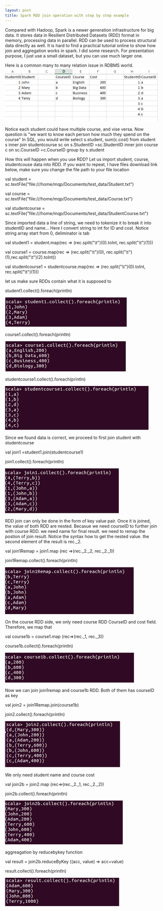 ```yaml
---
layout: post
title: Spark RDD join operation with step by step example
---
```


Compared with Hadoop, Spark is a newer generation infrastructure for big data. It stores data in Resilient Distributed Datasets (RDD) format in memory, processing data in parallel.  RDD can be used to process structural data directly as well. It is hard to find a practical tutorial online to show how join and aggregation works in spark. I did some research.  For presentation purpose, I just use a small dataset, but you can use much larger one. 

Here is a common many to many relation issue in RDBMS world. 
<img src="/images/blog6/table_relation.PNG" alt="relation">

Notice each student could have multiple course, and vise versa. 
Now question is "we want to know each person how much they spend on the course"
In SQL, you would write
select s.student, sum(c.cost) 
from student s 
inner join studentcourse sc on s.StudentID =sc.StudentID
inner join course c  on sc.CourseID =c.CourseID
group by s.student

How this will happen when you use RDD?
Let us import student, course, studentcouse data into RDD. If you want to repeat, I have files download link below, make sure you change the file path to your file location

val student = sc.textFile("file:///home/mqp/Documents/test_data/Student.txt")

val course = sc.textFile("file:///home/mqp/Documents/test_data/Course.txt")

val studentcourse = sc.textFile("file:///home/mqp/Documents/test_data/StudentCourse.txt")

Since imported data a line of string,  we need to tokenize it to break it into studentID and name... Here I convert string to int for ID and cost. Notice string array start from 0, deliminator is tab

val student1 = student.map(rec => (rec.split("\t")(0).toInt, rec.split("\t")(1)))

val course1 = course.map(rec => (rec.split("\t")(0), rec.split("\t")(1),rec.split("\t")(2).toInt))

val studentcourse1 = studentcourse.map(rec => (rec.split("\t")(0).toInt, rec.split("\t")(1)))

let us make sure RDDs contain what it is supposed to

student1.collect().foreach(println)

<img src="/images/blog6/student.PNG">


course1.collect().foreach(println)

<img src="/images/blog6/course.PNG">


studentcourse1.collect().foreach(println)

<img src="/images/blog6/studentcourse.PNG">

Since we found data is correct, we proceed to first join student with studentcourse

val join1 =student1.join(studentcourse1) 

join1.collect().foreach(println)

<img src="/images/blog6/join1.PNG">

RDD join can only be done in the form of key value pair. Once it is joined, the value of both RDD are nested. Becasue we need courseID to further join with course RDD. we need name for final result. we need to remap the postion of join result. Notice the syntax how to get the nested value. the second element of the result is rec._2. 

val join1Remap = join1.map (rec =>(rec._2._2, rec._2._1))

join1Remap.collect().foreach(println)

<img src="/images/blog6/join1remap.PNG">

On the course RDD side, we only need course RDD  CourseID and cost field. Therefore, we map that 

val course1b = course1.map (rec=>(rec._1, rec._3))

course1b.collect().foreach(println)

<img src="/images/blog6/course1b.PNG">

Now we can join join1remap and course1b RDD. Both of them has courseID as key

val join2 = join1Remap.join(course1b)

join2.collect().foreach(println)

<img src="/images/blog6/join2.PNG">

We only need student name and course cost

val join2b = join2.map (rec=>(rec._2._1, rec._2._2)) 

join2b.collect().foreach(println)

<img src="/images/blog6/join2b.PNG">

aggreagation by reducebykey function

val result = join2b.reduceByKey ((acc, value) => acc+value)

result.collect().foreach(println)

<img src="/images/blog6/result.PNG">






